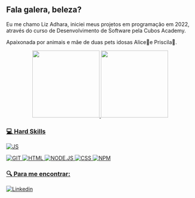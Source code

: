 ## Fala galera, beleza?

Eu me chamo Liz Adhara, iniciei meus projetos em programação em 2022, através do curso de Desenvolvimento de Software pela Cubos Academy.

Apaixonada por animais e mãe de duas pets idosas Alice🐶e Priscila🐶.

<div align="center">
  <a href="https://github.com/lizstuart">
  <img height="180em" src="https://github-readme-stats.vercel.app/api?username=lizstuart&show_icons=true&theme=radical&include_all_commits=true&count_private=true"/>
  <img height="180em" src="https://github-readme-stats.vercel.app/api/top-langs/?username=lizstuart&layout=compact&langs_count=7&theme=radical"/>
</div>

  
  ### 💻 Hard Skills
  ![JS](https://img.shields.io/badge/JavaScript-323330?style=for-the-badge&logo=javascript&logoColor=F7DF1E)
  
  ![GIT](https://img.shields.io/badge/GIT-E44C30?style=for-the-badge&logo=git&logoColor=white)
  ![HTML](https://img.shields.io/badge/HTML5-E34F26?style=for-the-badge&logo=html5&logoColor=white)
  ![NODE.JS](https://img.shields.io/badge/Node.js-339933?style=for-the-badge&logo=nodedotjs&logoColor=white)
  ![CSS](	https://img.shields.io/badge/CSS3-1572B6?style=for-the-badge&logo=css3&logoColor=white)
  ![NPM](https://img.shields.io/badge/npm-CB3837?style=for-the-badge&logo=npm&logoColor=white)
 

  ### 	🔍 Para me encontrar:
  [![Linkedin](https://img.shields.io/badge/LinkedIn-0077B5?style=for-the-badge&logo=linkedin&logoColor=white)](https://www.linkedin.com/in/liz-adhara-stuart-b96b6116a/)
   
  
 
         
          
 
          
